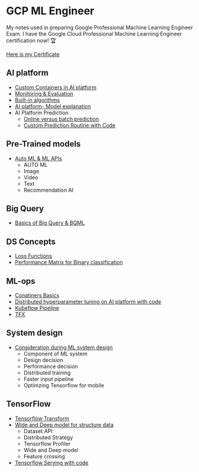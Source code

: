 # GCP ML Engineer

My notes used in preparing Google Professional Machine Learning Engineer Exam. I have the Google Cloud Professional Machine Learning Engineer certification now! 🏆

[Here is my Certificate](https://www.credential.net/2e923cd0-dea6-46ef-8db1-402aaaa69d64?key=ebc95ea03d3207f53b0ef127d8f9a40287cb64fd3f24f696f6beaaf02a6d825e)

## AI platform

- [Custom Containers in AI platform](https://github.com/rshah1990/GCP_ML/tree/main/AI%20Platform/Custom%20containers)
- [Monitoring & Evaluation](https://github.com/rshah1990/GCP_ML/tree/main/AI%20Platform/Monitoring_Evaluation)
- [Built-in algorithms](https://github.com/rshah1990/GCP_ML/tree/main/AI%20Platform/build-in-algo)
- [AI platform- Model explanation](https://github.com/rshah1990/GCP_ML/tree/main/AI%20Platform/explanation)
- AI Platform Prediction 
  - [Online versus batch prediction](https://github.com/rshah1990/GCP_ML/tree/main/AI%20Platform/predictions)
  - [Custom Prediction Routine with Code](https://github.com/rshah1990/GCP_ML/tree/main/AI%20Platform/predictions/custom_prediction_routine)


## Pre-Trained models 

- [Auto ML & ML APIs](https://github.com/rshah1990/GCP_ML/tree/main/AUTOML_ML_API)
  - AUTO ML 
  - Image 
  - Video
  - Text
  - Recommendation AI

## Big Query 

- [Basics of Big Query & BQML](https://github.com/rshah1990/GCP_ML/tree/main/Big_query)

## DS Concepts

- [Loss Functions](https://github.com/rshah1990/GCP_ML/blob/main/DS_Concepts/loss_functions.md)
- [Performance Matrix for Binary classification](https://github.com/rshah1990/GCP_ML/blob/main/DS_Concepts/performance_matrix.md)

## ML-ops

- [Conatiners Basics](https://github.com/rshah1990/GCP_ML/tree/main/ml-ops/containers)
- [Distributed hyperparameter tuning on AI platform with code](https://github.com/rshah1990/GCP_ML/tree/main/ml-ops/hyperparameter-tuning)
- [Kubeflow Pipeline](https://github.com/rshah1990/GCP_ML/tree/main/ml-ops/kubeflow_pipeline)
- [TFX](https://github.com/rshah1990/GCP_ML/tree/main/ml-ops/tfx)

## System design

- [Consideration during ML system design](https://github.com/rshah1990/GCP_ML/tree/main/system_design)
  - Component of ML system
  - Design decision
  - Performance decision
  - Distributed training
  - Faster input pipeline
  - Optimzing Tensorflow for mobile

## TensorFlow

- [Tensorflow Transform](https://github.com/rshah1990/Tensorflow/tree/main/Transform)
- [Wide and Deep model for structure data](https://github.com/rshah1990/Tensorflow/tree/main/structure_data)
  - Dataset API
  - Distributed Strategy
  - Tensorflow Profiler
  - Wide and Deep model
  - Feature crossing
- [Tensorflow Serving with code](https://github.com/rshah1990/Tensorflow/tree/main/tensorflow_serving)
